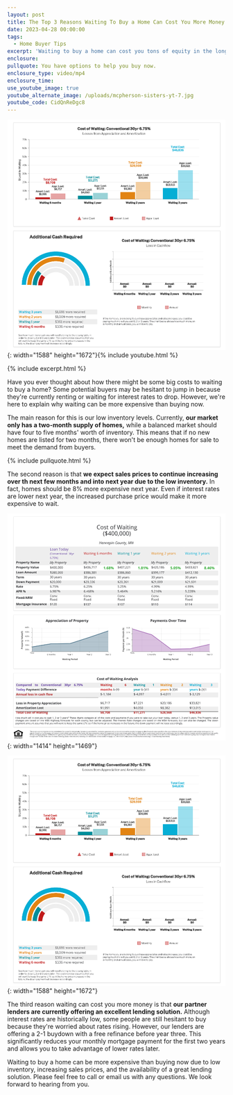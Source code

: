 ```yaml
---
layout: post
title: The Top 3 Reasons Waiting To Buy a Home Can Cost You More Money
date: 2023-04-28 00:00:00
tags:
  - Home Buyer Tips
excerpt: 'Waiting to buy a home can cost you tons of equity in the long run. '
enclosure:
pullquote: You have options to help you buy now.
enclosure_type: video/mp4
enclosure_time:
use_youtube_image: true
youtube_alternate_image: /uploads/mcpherson-sisters-yt-7.jpg
youtube_code: CidQnReDgc8
---
```

![](/uploads/cost-of-waiting-analysis-page-2-1.png){: width="1588" height="1672"}{% include youtube.html %}

{% include excerpt.html %}

Have you ever thought about how there might be some big costs to waiting to buy a home? Some potential buyers may be hesitant to jump in because they're currently renting or waiting for interest rates to drop. However, we're here to explain why waiting can be more expensive than buying now.

The main reason for this is our low inventory levels. Currently, **our market only has a two-month supply of homes,** while a balanced market should have four to five months' worth of inventory. This means that if no new homes are listed for two months, there won't be enough homes for sale to meet the demand from buyers.

{% include pullquote.html %}

The second reason is that **we expect sales prices to continue increasing over th next few months and into next year due to the low inventory.** In fact, homes should be 8% more expensive next year. Even if interest rates are lower next year, the increased purchase price would make it more expensive to wait.

![](/uploads/1.png){: width="1414" height="1469"}

![](/uploads/cost-of-waiting-analysis-page-2-1.png){: width="1588" height="1672"}

The third reason waiting can cost you more money is that **our partner lenders are currently offering an excellent lending solution.** Although interest rates are historically low, some people are still hesitant to buy because they're worried about rates rising. However, our lenders are offering a 2-1 buydown with a free refinance before year three. This significantly reduces your monthly mortgage payment for the first two years and allows you to take advantage of lower rates later.

Waiting to buy a home can be more expensive than buying now due to low inventory, increasing sales prices, and the availability of a great lending solution. Please feel free to call or email us with any questions. We look forward to hearing from you.&nbsp;